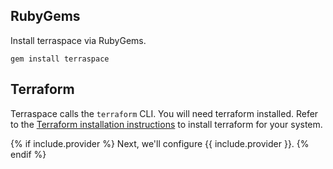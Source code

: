 ## RubyGems

Install terraspace via RubyGems.

    gem install terraspace

## Terraform

Terraspace calls the `terraform` CLI. You will need terraform installed. Refer to the [Terraform installation instructions](https://www.terraform.io/downloads.html) to install terraform for your system.

{% if include.provider %}
Next, we'll configure {{ include.provider }}.
{% endif %}
